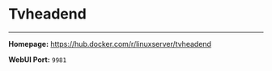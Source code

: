# Tvheadend

---

**Homepage:** https://hub.docker.com/r/linuxserver/tvheadend

**WebUI Port:** `9981`